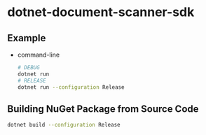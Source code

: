 # dotnet-document-scanner-sdk

## Example
- command-line
    ```bash
    # DEBUG
    dotnet run
    # RELEASE
    dotnet run --configuration Release
    ```

## Building NuGet Package from Source Code
```bash
dotnet build --configuration Release
```